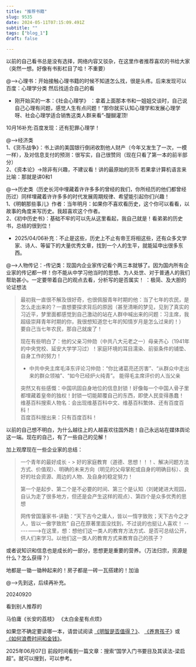 ```yaml
---
title: "推荐书籍" 
slug: 9535
date: 2024-05-11T07:15:09.491Z 
subtitle: "" 
tags: ["blog_1"] 
draft: false

---
```




以前的自己看书总是没有选择，网络内容又驳杂，在这里作者推荐喜欢的书给大家（突然一想。好像有书影栏目了哈！不重要）

@-->心理书：开始接触心理书籍的时候不知道怎么找，很是头疼。后来发现可以百度：心理学分类    然后找适合自己的看  
- 刚开始买的一本：《社会心理学》  ：拿着上面那本书和一姐姐交谈时，自己说自己心理有问题，感觉人生有点问题！“那你就买认知心理学和发展心理学呀、社会心理学适合销售这类人群来看”-醍醐灌顶!

10月16补充:百度发现：还有犯罪心理学！




@-->经济类  
    1、《货币战争》：书上讲的美国银行倒闭收割他人财产（今年又发生了一次，一模一样），及对信息支付的预测：很写实，自己很赞同（现在只看了第一本的前半部分）     
    2、《资本论》->除非有兴趣，不建议看！讲的最原始的货币   若果拿计算机语言来比喻：那就是讲0和1




@-->历史类（历史长河中埋藏着许许多多的曾经的我们，你所经历的他们都曾经历过）同样埋藏着许许多多的时代发展周期规律、希望能引起你们兴趣！  
         1、《明朝那些事儿》作者：当年明月：如果你不喜欢看历史，这个你可以看看，以故事的角度来写历史。我超喜欢这个作者。   
     2、《初中历史书》：基础不牢的可以先从这里看起，我自己就是！看弟弟的历史书，总结的很到位！    
- 2025/04/06补充：不止是这些，历史上不止有帝王将相这些，还有众多文学家、诗人、等留下的大量优秀文章，找到一个人的生平，就能延申出很多东西。



@-->人物传记：-传记类：现国内企业家传记看个两三本就够了。因为国内所有企业家的传记都一样！你不能从中学习他当时的思想、为人处世、对于普通人的我们帮助甚小。一定要带着自己的观点去看，分析写的是否属实！
    ：极简、及大胆的论证想法  
> 最初我一直很不解及很好奇，也很佩服青年时期的他：当了七年的农民，是怎么走出来的？一直想要探求背后的原因（甚至清晰的梦见，见到了真实的习近平，梦里面都感觉到自己激动的站在人群中喊出来的问题：习主席，我超级崇拜青年时期的你，我很想知道您七年的知情岁月是怎么过来的！）       要自己当七年农民，那自己就废了！
>   
> 现在有些明白了：他的父亲习仲勋（中共八大元老之一）母亲齐心（1941年的中央党校、延安大学学习过）！家庭环境的耳目濡染、前驱条件的铺垫、自身工作的努力！  
>
> - 中共中央主席毛泽东评论习仲勋：“你比诸葛亮还厉害”、“从群众中走出来的群众领袖”、“如今已经炉火纯青”。        能得毛主席评价的人当父亲  
> 
> 突然又有些感慨：中国巩固自身地位的信息封锁！好像每一个中国人骨子里都埋藏着皇帝的独权！封锁一切能颠覆自己的东西，即使人民变得愚蠢！  
维基百科搜索人物名：会出现维基百科中文、维基百科繁体、还有百度百科！      
百度百科搜出来：只有百度百科！         

以前的自己想不明白，为什么越往上的人越喜欢往国外跑！自己永远站在媒体舆论这一端。现在的自己，有了一些自己的见解！

加上观摩现在一些企业家的总结：  
> 一个青年的最好成长 - > 好的家庭教育（道德、思想！！！、解决问题方法方式、价值观）、明确的未来方向（明见的父母掌舵或自身的明确目标）、良好的社会资源、周边的人物、及自身的稳定努力！    
> 
> 第一个是起步、第二个是不必要的时间、第三个是认知（刘姥姥进大观园，自认为走了很多地方，但还是会产生这样的观点）、第四个是众多优秀的思想
> 
> 网传曾国藩家书-讲勤：“天下古今之庸人，皆以一惰字致败；天下古今之才人，皆以一傲字致败”  自己在原著里面没找到，不过说的也挺让人喜欢！
-------->在这里，想：想他们这一类人的教育方法方式、是否可总结公开，供人们来学习。以他们这一类人的教育方式来教育自己的孩子？

或者说知识和信息也是成长的一部分，思想更是重要的营养。（万法归宗，资源是什么？怎么获得？）

地都是一锄一锄种起来的！房子都是一砖一瓦搭建的！加油

@-->先到这，后续再补充。

20240920

看到别人推荐的

马伯庸《长安的荔枝》    《太白金星有点烦》

如果您不确定要读哪一本，请尝试阅读 [《明智是否值得？》](https://www.paulgraham.com/wisdom.html)、 [《养育孩子](https://www.paulgraham.com/kids.html)》或 [《如何浪费时间和金钱》](https://www.paulgraham.com/selfindulgence.html)。




2025年06月07日
前段时间看到一篇文章：搜索“国学入门书要目及其读法-梁启超”。就可以搜到，可以参考。


